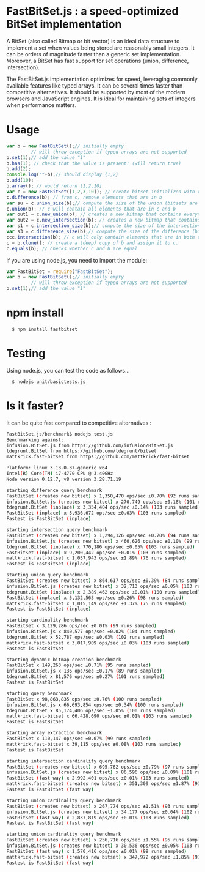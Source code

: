 # FastBitSet.js : a speed-optimized BitSet implementation

A BitSet  (also called Bitmap or bit vector) is an ideal data structure to implement a
set when values being stored are reasonably small integers. It can be orders of magnitude
faster than a generic set implementation. Moreover, a BitSet has fast support for set
operations (union, difference, intersection).

The FastBitSet.js implementation optimizes for speed, leveraging commonly available features
like typed arrays. It can be several times faster than competitive alternatives. It should be supported by most of the modern browsers and JavaScript
engines.  It is ideal for maintaining sets of integers when performance matters.

Usage
===

```javascript
var b = new FastBitSet();// initially empty
         // will throw exception if typed arrays are not supported
b.set(1);// add the value "1"
b.has(1); // check that the value is present! (will return true)
b.add(2);
console.log(""+b);// should display {1,2}
b.add(10);
b.array(); // would return [1,2,10]
var c = new FastBitSet([1,2,3,10]); // create bitset initialized with values 1,2,3,10
c.difference(b); // from c, remove elements that are in b
var su = c.union_size(b);// compute the size of the union (bitsets are unchanged)
c.union(b); // c will contain all elements that are in c and b
var out1 = c.new_union(b); // creates a new bitmap that contains everything in c and b 
var out2 = c.new_intersection(b); // creates a new bitmap that contains everything that is in both c and b 
var s1 = c.intersection_size(b);// compute the size of the intersection (bitsets are unchanged)
var s3 = c.difference_size(b);// compute the size of the difference (bitsets are unchanged)
ccc.intersection(b); // c will only contain elements that are in both c and b
c = b.clone(); // create a (deep) copy of b and assign it to c.
c.equals(b); // checks whether c and b are equal
```

If you are using node.js, you need to import the module:

```javascript
var FastBitSet = require("FastBitSet");
var b = new FastBitSet();// initially empty
         // will throw exception if typed arrays are not supported
b.set(1);// add the value "1"
```
npm install
===

      $ npm install fastbitset

Testing
===

Using node.js, you can test the code as follows...

      $ nodejs unit/basictests.js



Is it faster?
===

It can be quite fast compared to competitive alternatives :

```bash
FastBitSet.js/benchmark$ nodejs test.js
Benchmarking against:
infusion.BitSet.js from https://github.com/infusion/BitSet.js
tdegrunt.BitSet from https://github.com/tdegrunt/bitset
mattkrick.fast-bitset from https://github.com/mattkrick/fast-bitset

Platform: linux 3.13.0-37-generic x64
Intel(R) Core(TM) i7-4770 CPU @ 3.40GHz
Node version 0.12.7, v8 version 3.28.71.19

starting difference query benchmark
FastBitSet (creates new bitset) x 1,350,470 ops/sec ±0.70% (92 runs sampled)
infusion.BitSet.js (creates new bitset) x 270,749 ops/sec ±0.18% (101 runs sampled)
tdegrunt.BitSet (inplace) x 3,354,404 ops/sec ±0.14% (103 runs sampled)
FastBitSet (inplace) x 5,936,672 ops/sec ±0.03% (103 runs sampled)
Fastest is FastBitSet (inplace)

starting intersection query benchmark
FastBitSet (creates new bitset) x 1,294,126 ops/sec ±0.70% (94 runs sampled)
infusion.BitSet.js (creates new bitset) x 460,626 ops/sec ±0.10% (99 runs sampled)
tdegrunt.BitSet (inplace) x 770,186 ops/sec ±0.05% (103 runs sampled)
FastBitSet (inplace) x 9,200,442 ops/sec ±0.01% (103 runs sampled)
mattkrick.fast-bitset x 1,037,943 ops/sec ±1.89% (76 runs sampled)
Fastest is FastBitSet (inplace)

starting union query benchmark
FastBitSet (creates new bitset) x 864,617 ops/sec ±0.39% (84 runs sampled)
infusion.BitSet.js (creates new bitset) x 32,713 ops/sec ±0.05% (103 runs sampled)
tdegrunt.BitSet (inplace) x 2,389,462 ops/sec ±0.01% (100 runs sampled)
FastBitSet (inplace) x 5,132,563 ops/sec ±0.26% (98 runs sampled)
mattkrick.fast-bitset x 1,015,149 ops/sec ±1.37% (75 runs sampled)
Fastest is FastBitSet (inplace)

starting cardinality benchmark
FastBitSet x 3,129,286 ops/sec ±0.01% (99 runs sampled)
infusion.BitSet.js x 840,577 ops/sec ±0.02% (104 runs sampled)
tdegrunt.BitSet x 52,787 ops/sec ±0.03% (102 runs sampled)
mattkrick.fast-bitset x 3,017,909 ops/sec ±0.03% (103 runs sampled)
Fastest is FastBitSet

starting dynamic bitmap creation benchmark
FastBitSet x 149,263 ops/sec ±0.71% (95 runs sampled)
infusion.BitSet.js x 136 ops/sec ±0.17% (89 runs sampled)
tdegrunt.BitSet x 81,576 ops/sec ±0.27% (101 runs sampled)
Fastest is FastBitSet

starting query benchmark
FastBitSet x 98,863,835 ops/sec ±0.76% (100 runs sampled)
infusion.BitSet.js x 66,693,854 ops/sec ±0.34% (100 runs sampled)
tdegrunt.BitSet x 85,174,406 ops/sec ±1.05% (100 runs sampled)
mattkrick.fast-bitset x 66,428,690 ops/sec ±0.01% (103 runs sampled)
Fastest is FastBitSet

starting array extraction benchmark
FastBitSet x 110,147 ops/sec ±0.07% (99 runs sampled)
mattkrick.fast-bitset x 39,115 ops/sec ±0.08% (103 runs sampled)
Fastest is FastBitSet

starting intersection cardinality query benchmark
FastBitSet (creates new bitset) x 695,762 ops/sec ±0.79% (97 runs sampled)
infusion.BitSet.js (creates new bitset) x 86,596 ops/sec ±0.09% (101 runs sampled)
FastBitSet (fast way) x 2,992,401 ops/sec ±0.01% (103 runs sampled)
mattkrick.fast-bitset (creates new bitset) x 351,309 ops/sec ±1.87% (91 runs sampled)
Fastest is FastBitSet (fast way)

starting union cardinality query benchmark
FastBitSet (creates new bitset) x 267,774 ops/sec ±1.51% (93 runs sampled)
infusion.BitSet.js (creates new bitset) x 34,177 ops/sec ±0.04% (102 runs sampled)
FastBitSet (fast way) x 2,837,819 ops/sec ±0.01% (103 runs sampled)
Fastest is FastBitSet (fast way)

starting union cardinality query benchmark
FastBitSet (creates new bitset) x 256,716 ops/sec ±1.55% (95 runs sampled)
infusion.BitSet.js (creates new bitset) x 30,536 ops/sec ±0.05% (103 runs sampled)
FastBitSet (fast way) x 1,570,416 ops/sec ±0.01% (99 runs sampled)
mattkrick.fast-bitset (creates new bitset) x 347,972 ops/sec ±1.85% (91 runs sampled)
Fastest is FastBitSet (fast way)
```



